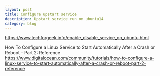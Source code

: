 ```yaml
---
layout: post
title: Configure upstart service
description: Upstart service run on ubuntu14
category: blog
---
```


https://www.techforgeek.info/enable_disable_service_on_ubuntu.html

How To Configure a Linux Service to Start Automatically After a Crash or Reboot – Part 2: Reference
https://www.digitalocean.com/community/tutorials/how-to-configure-a-linux-service-to-start-automatically-after-a-crash-or-reboot-part-2-reference

[Shannonh]:    https://github.com/xhan-shannon "xhan-shannon"
